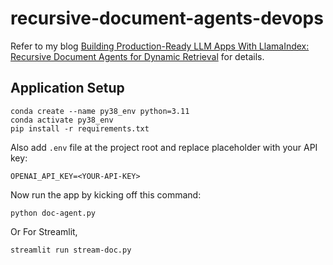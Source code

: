 # recursive-document-agents-devops
Refer to my blog [Building Production-Ready LLM Apps With LlamaIndex: Recursive Document Agents for Dynamic Retrieval](https://betterprogramming.pub/building-production-ready-llm-apps-with-llamaindex-recursive-document-agents-for-dynamic-retrieval-1f4b25287918?sk=d1e9646f77030401df946805e96e6dc7) for details.

## Application Setup

```
conda create --name py38_env python=3.11
conda activate py38_env
pip install -r requirements.txt
```

Also add `.env` file at the project root and replace placeholder with your API key:
```
OPENAI_API_KEY=<YOUR-API-KEY>
```

Now run the app by kicking off this command:
```
python doc-agent.py
```

Or
For Streamlit,
```
streamlit run stream-doc.py
```